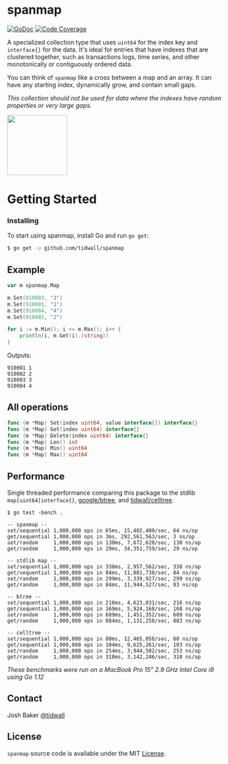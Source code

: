 # spanmap

[![GoDoc](https://img.shields.io/badge/api-reference-blue.svg?style=flat-square)](https://godoc.org/github.com/tidwall/spanmap)
[![Code Coverage](https://img.shields.io/badge/coverage-100%25-brightgreen.svg?style=flat-square)](http://gocover.io/github.com/tidwall/spanmap)

A specialized collection type that uses `uint64` for the index key 
and `interface{}` for the data. It's ideal for entries that have indexes that 
are clustered together, such as transactions logs, time series, and other 
monotonically or contiguously ordered data.

You can think of `spanmap` like a cross between a map and an array. It can have 
any starting index, dynamically grow, and contain small gaps. 

*This collection should not be used for data where the indexes have
random properties or very large gaps.*

<img src="anim/anim.gif" height="140">

# Getting Started

### Installing

To start using spanmap, install Go and run `go get`:

```sh
$ go get -u github.com/tidwall/spanmap
```

## Example 

```go
var m spanmap.Map

m.Set(910003, "3")
m.Set(910001, "1")
m.Set(910004, "4")
m.Set(910002, "2")

for i := m.Min(); i <= m.Max(); i++ {
    println(i, m.Get(i).(string))
}
```

Outputs:

```
910001 1
910002 2
910003 3
910004 4
```

## All operations

```go
func (m *Map) Set(index uint64, value interface{}) interface{}
func (m *Map) Get(index uint64) interface{}
func (m *Map) Delete(index uint64) interface{}
func (m *Map) Len() int
func (m *Map) Min() uint64
func (m *Map) Max() uint64
```


## Performance

Single threaded performance comparing this package to the 
stdlib `map[uint64]interface{}`, 
[google/btree](https://github.com/google/btree), and 
[tidwall/celltree](https://github.com/tidwall/celltree).

```
$ go test -bench .

-- spanmap --
set/sequential 1,000,000 ops in 65ms, 15,402,400/sec, 64 ns/op
get/sequential 1,000,000 ops in 3ms, 292,561,563/sec, 3 ns/op
set/random     1,000,000 ops in 130ms, 7,672,620/sec, 130 ns/op
get/random     1,000,000 ops in 29ms, 34,351,759/sec, 29 ns/op

-- stdlib map --
set/sequential 1,000,000 ops in 338ms, 2,957,562/sec, 338 ns/op
get/sequential 1,000,000 ops in 84ms, 11,881,738/sec, 84 ns/op
set/random     1,000,000 ops in 299ms, 3,339,927/sec, 299 ns/op
get/random     1,000,000 ops in 84ms, 11,944,527/sec, 83 ns/op

-- btree --
set/sequential 1,000,000 ops in 216ms, 4,623,031/sec, 216 ns/op
get/sequential 1,000,000 ops in 169ms, 5,924,168/sec, 168 ns/op
set/random     1,000,000 ops in 689ms, 1,451,352/sec, 689 ns/op
get/random     1,000,000 ops in 884ms, 1,131,258/sec, 883 ns/op

-- celltree --
set/sequential 1,000,000 ops in 80ms, 12,465,058/sec, 80 ns/op
get/sequential 1,000,000 ops in 104ms, 9,625,261/sec, 103 ns/op
set/random     1,000,000 ops in 254ms, 3,944,502/sec, 253 ns/op
get/random     1,000,000 ops in 318ms, 3,142,246/sec, 318 ns/op
```

*These benchmarks were run on a MacBook Pro 15" 2.9 GHz Intel Core i9 
using Go 1.12*

## Contact

Josh Baker [@tidwall](http://twitter.com/tidwall)

## License

`spanmap` source code is available under the MIT [License](/LICENSE).
